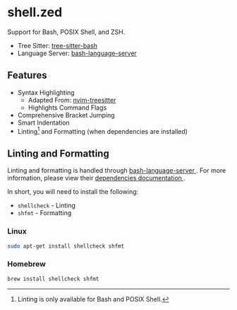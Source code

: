 # shell.zed

Support for Bash, POSIX Shell, and ZSH.

- Tree Sitter: [tree-sitter-bash](https://github.com/tree-sitter/tree-sitter-bash)
- Language Server: [bash-language-server](https://github.com/bash-lsp/bash-language-server)

## Features

- Syntax Highlighting
  - Adapted From: [nvim-treesitter](https://github.com/nvim-treesitter/nvim-treesitter/blob/master/queries/bash/highlights.scm)
  - Highlights Command Flags
- Comprehensive Bracket Jumping
- Smart Indentation
- Linting[^1] and Formatting (when dependencies are installed)

## Linting and Formatting

Linting and formatting is handled through [bash-language-server
](https://github.com/bash-lsp/bash-language-server). For more information,
please view their [dependencies documentation
](https://github.com/bash-lsp/bash-language-server?tab=readme-ov-file#dependencies).

In short, you will need to install the following:

- `shellcheck` - Linting
- `shfmt` - Formatting

### Linux

```bash
sudo apt-get install shellcheck shfmt
```

### Homebrew

```bash
brew install shellcheck shfmt
```

[^1]: Linting is only available for Bash and POSIX Shell.
